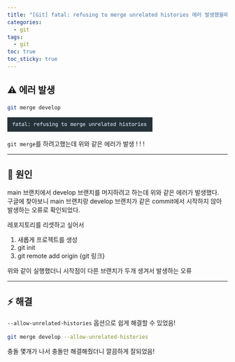 ```yaml
---
title: "[Git] fatal: refusing to merge unrelated histories 에러 발생했을때"
categories:
  - git
tags:
  - git
toc: true
toc_sticky: true
---
```


## ⚠️ 에러 발생
```bash
git merge develop
```

![img.png](/assets/images/git/20250305.png)

`git merge`를 하려고했는데 위와 같은 에러가 발생 ! ! !

---
## 🔎 원인

main 브랜치에서 develop 브랜치를 머지하려고 하는데 위와 같은 에러가 발생했다.   
구글에 찾아보니 main 브랜치랑 develop 브랜치가 같은 commit에서 시작하지 않아 발생하는 오류로 확인되었다.   

레포지토리를 리셋하고 싶어서   
1. 새롭게 프로젝트를 생성
2. git init
3. git remote add origin {git 링크}

위와 같이 실행했더니 시작점이 다른 브랜치가 두개 생겨서 발생하는 오류   

---
## ⚡️ 해결
`--allow-unrelated-histories` 옵션으로 쉽게 해결할 수 있었음!

```bash
git merge develop --allow-unrelated-histories
```

충돌 몇개가 나서 충돌만 해결해줬더니 깔끔하게 잘되었음!
